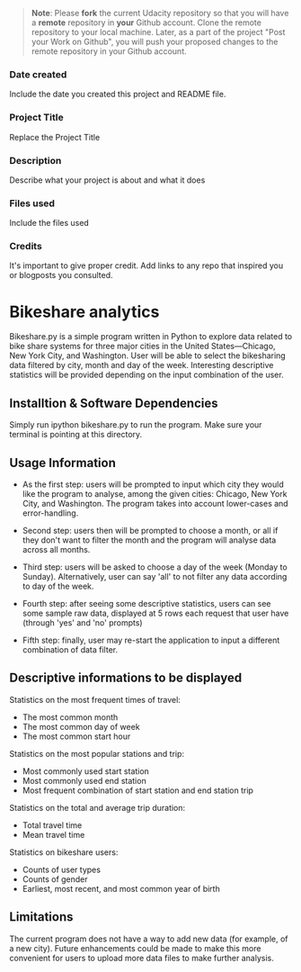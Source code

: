 >**Note**: Please **fork** the current Udacity repository so that you will have a **remote** repository in **your** Github account. Clone the remote repository to your local machine. Later, as a part of the project "Post your Work on Github", you will push your proposed changes to the remote repository in your Github account.

### Date created
Include the date you created this project and README file.

### Project Title
Replace the Project Title

### Description
Describe what your project is about and what it does

### Files used
Include the files used

### Credits
It's important to give proper credit. Add links to any repo that inspired you or blogposts you consulted.

# Bikeshare analytics

Bikeshare.py is a simple program written in Python to explore data related to bike share systems for three major cities in the United States—Chicago, New York City, and Washington. User will be able to select the bikesharing data filtered by city, month and day of the week. Interesting descriptive statistics will be provided depending on the input combination of the user.

## Installtion & Software Dependencies 

Simply run ipython bikeshare.py to run the program. Make sure your terminal is pointing at this directory. 

## Usage Information

- As the first step: users will be prompted to input which city they would like the program to analyse, among the given cities: Chicago, New York City, and Washington. The program takes into account lower-cases and error-handling. 

- Second step: users then will be prompted to choose a month, or all if they don't want to filter the month and the program will analyse data across all months.

- Third step: users will be asked to choose a day of the week (Monday to Sunday). Alternatively, user can say 'all' to not filter any data according to day of the week.

- Fourth step: after seeing some descriptive statistics, users can see some sample raw data, displayed at 5 rows each request that user have (through 'yes' and 'no' prompts)

- Fifth step: finally, user may re-start the application to input a different combination of data filter.

## Descriptive informations to be displayed

Statistics on the most frequent times of travel:
- The most common month
- The most common day of week
- The most common start hour

Statistics on the most popular stations and trip:
- Most commonly used start station
- Most commonly used end station
- Most frequent combination of start station and end station trip

Statistics on the total and average trip duration:
- Total travel time
- Mean travel time

Statistics on bikeshare users:
- Counts of user types
- Counts of gender
- Earliest, most recent, and most common year of birth

## Limitations

The current program does not have a way to add new data (for example, of a new city). Future enhancements could be made to make this more convenient for users to upload more data files to make further analysis.

